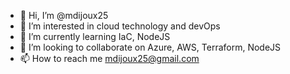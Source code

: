 - 👋 Hi, I’m @mdijoux25
- 👀 I’m interested in cloud technology and devOps
- 🌱 I’m currently learning IaC, NodeJS
- 💞️ I’m looking to collaborate on Azure, AWS, Terraform, NodeJS
- 📫 How to reach me mdijoux25@gmail.com

<!---
mdijoux25/mdijoux25 is a ✨ special ✨ repository because its `README.md` (this file) appears on your GitHub profile.
You can click the Preview link to take a look at your changes.
--->
